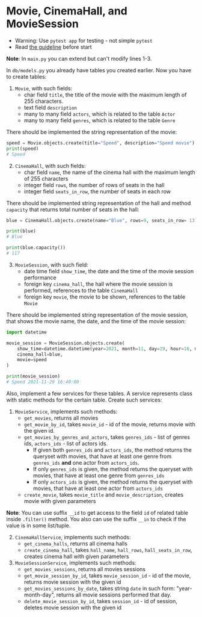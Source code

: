 # Movie, CinemaHall, and MovieSession

- Warning: Use `pytest app` for testing - not simple `pytest`
- Read [the guideline](https://github.com/mate-academy/py-task-guideline/blob/main/README.md) before start

**Note**: In `main.py` you can extend but can't modify
lines 1-3.

In `db/models.py` you already have tables you created earlier. Now
you have to create tables:
1. `Movie`, with such fields:
    - char field `title`, the title of the movie with
the maximum length of 255 characters.
    - text field `description`
    - many to many field `actors`, which is related to 
the table `Actor`
    - many to many field `genres`, which is related to 
the table `Genre`

There should be implemented the string representation of the movie:
```python
speed = Movie.objects.create(title="Speed", description="Speed movie")
print(speed)
# Speed
```
2. `CinemaHall`, with such fields:
    - char field `name`, the name of the cinema hall with the maximum
length of 255 characters
    - integer field `rows`, the number of rows of seats in the
hall
    - integer field `seats_in_row`, the number of seats in each row

There should be implemented string representation of the hall and
method `capacity` that returns total number of seats in the hall:
```python
blue = CinemaHall.objects.create(name="Blue", rows=9, seats_in_row= 13) 

print(blue)
# Blue

print(blue.capacity())
# 117
```
3. `MovieSession`, with such field:
    - date time field `show_time`, the date and the time of the movie session
performance
    - foreign key `cinema_hall`, the hall where the movie session is performed,
references to the table `CinemaHall`
    - foreign key `movie`, the movie to be shown, references 
to the table `Movie`
    
There should be implemented string representation of the movie session,
that shows the movie name, the date, and the time of the movie session:

```python
import datetime

movie_session = MovieSession.objects.create(
    show_time=datetime.datetime(year=2021, month=11, day=29, hour=16, minute=40),
    cinema_hall=blue,
    movie=speed
)

print(movie_session)
# Speed 2021-11-29 16:40:00
```

Also, implement a few services for these tables. A service
represents class with static methods for the certain table.
Create such services:
1. `MovieService`, implements such methods:
   - `get_movies`, returns all movies
   - `get_movie_by_id`, takes `movie_id` - id of the movie,
returns movie with the given id.
   - `get_movies_by_genres_and_actors`, takes `genres_ids` - list
of genres ids, `actors_ids` - list of actors ids. 
       - If given both 
`genres_ids` and `actors_ids`, the method returns the queryset
with movies, that have at least one genre from `genres_ids` **and**
one actor from `actors_ids`. 
       - If only `genres_ids` is given, the method returns the queryset
with movies, that have at least one genre from `genres_ids`
       - If only `actors_ids` is given, the method returns the queryset
with movies, that have at least one actor from `actors_ids`
   - `create_movie`, takes `movie_title` and `movie_description`, creates
movie with given parameters

**Note**: You can use suffix `__id` to get access to the field `id`
of related table inside `.filter()` method. You also can 
use the suffix `__in`  to check if the value is in some list/tuple.

2. `CinemaHallService`, implements such methods:
   - `get_cinema_halls`, returns all cinema halls
   - `create_cinema_hall`, takes `hall_name`, `hall_rows`, `hall_seats_in_row`,
creates cinema hall with given parameters
3. `MovieSessionService`, implements such methods:
   - `get_movies_sessions`, returns all movies sessions
   - `get_movie_session_by_id`, takes `movie_session_id` - id of the movie, 
returns movie session with the given id
   - `get_movies_sessions_by_date`, takes string `date` in such form:
"year-month-day", returns all movie sessions performed that day.
   - `delete_movie_session_by_id`, takes `session_id` - id of session,
deletes movie session with the given id
